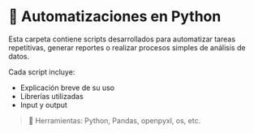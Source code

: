 # 🤖 Automatizaciones en Python

Esta carpeta contiene scripts desarrollados para automatizar tareas repetitivas, generar reportes o realizar procesos simples de análisis de datos.

Cada script incluye:
- Explicación breve de su uso
- Librerías utilizadas
- Input y output

> 🔧 Herramientas: Python, Pandas, openpyxl, os, etc.

